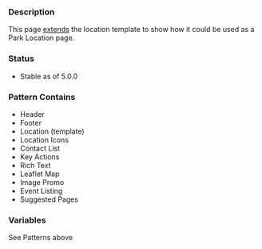 ### Description
This page [extends](https://twig.symfony.com/doc/2.x/tags/extends.html) the location template to show how it could be used as a Park Location page.

### Status
* Stable as of 5.0.0

### Pattern Contains
* Header
* Footer
* Location (template)
* Location Icons
* Contact List
* Key Actions
* Rich Text
* Leaflet Map
* Image Promo
* Event Listing
* Suggested Pages

### Variables
See Patterns above
